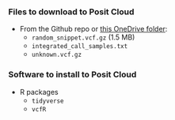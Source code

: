 ### Files to download to Posit Cloud

* From the Github repo or [this OneDrive folder](https://livejohnshopkins.sharepoint.com/:f:/s/mccoy_lab/EkwJFRhy1DZNt8Dg42caT6wBXzvq9p7DTskMmwk-nbaOow?e=3OpzbZ):
	* `random_snippet.vcf.gz` (1.5 MB)
	* `integrated_call_samples.txt`
	* `unknown.vcf.gz`


### Software to install to Posit Cloud

* R packages
	* `tidyverse`
	* `vcfR`